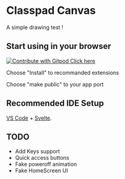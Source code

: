 # Classpad Canvas

A simple drawing test !

## Start using in your browser

<a href="https://gitpod.io/#https://github.com/ClasspadDev/CP-Canvas">
  <img
    src="https://img.shields.io/badge/Contribute%20with-Gitpod-908a85?logo=gitpod"
    alt="Contribute with Gitpod"
  />
    Click here
</a>

Choose "Install" to recommanded extensions

Choose "make public" to your app port

## Recommended IDE Setup

[VS Code](https://code.visualstudio.com/) + [Svelte](https://marketplace.visualstudio.com/items?itemName=svelte.svelte-vscode).

## TODO

- Add Keys support
- Quick access buttons
- Fake poweroff animation
- Fake HomeScreen UI
